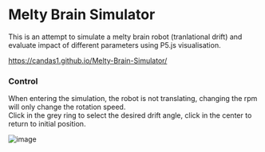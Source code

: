 # Melty Brain Simulator

This is an attempt to simulate a melty brain robot (tranlational drift) and evaluate impact of different parameters using P5.js visualisation.

https://candas1.github.io/Melty-Brain-Simulator/


### Control
When entering the simulation, the robot is not translating, changing the rpm will only change the rotation speed.<br>
Click in the grey ring to select the desired drift angle, click in the center to return to initial position.





![image](https://user-images.githubusercontent.com/20670049/200835672-30545cf5-1768-4643-a171-7aa0ae10fa2a.png)
